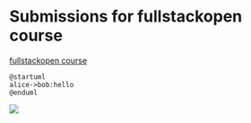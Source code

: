 
# Submissions for fullstackopen course
[fullstackopen course](https://fullstackopen.com/en/)

```plantuml
@startuml
alice->bob:hello
@enduml
```

![](http://www.plantuml.com/plantuml/proxy?src=https://raw.githubusercontent.com/louiskimlevu/fullstackopen/master/test.puml)